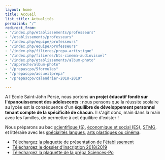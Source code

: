 ```yaml
---
layout: home
title: Accueil
list_title: Actualités
permalink: "/"
redirect_from:
- "/index.php/etablissements/professeurs"
- "/etablissements/professeurs"
- "/index.php/equipe/professeurs"
- "/index.php/equipe/professeurs"
- "/index.php/filieres/prepa-artistique"
- "/index.php/filieres/bts-cinema-audiovisuel"
- "/index.php/etablissements/album-photo"
- "/approche/album-photo"
- "/prepascpo/5formules"
- "/prepascpo/accueilprepa"
- "/prepascpo/calendrier-2018-2019"

---
```

A l'Ecole Saint-John Perse, nous portons **un projet éducatif fondé sur l'épanouissement des adolescents** : nous pensons que la réussite scolaire au lycée est la conséquence d'un **équilibre de développement personnel tenant compte de la spécificité de chacun**. Il s'agit donc, main dans la main avec les familles, de permettre à cet équilibre d'exister !

Nous préparons au bac [scientifique (S)](/filieres/scientifique-s/), [économique et social (ES)](/filieres/eco-et-social-es/), [STMG](/filieres/management-stmg/), et littéraire avec les [spécialités langues](/filieres/litteraire-langues-l/), [arts plastiques ou cinéma](/filieres/litteraire-arts-plastiques-ou-cinema/).

* [Téléchargez la plaquette de présentation de l'établissement](/images/plaquette_2018_2019.pdf)
* [Téléchargez le dossier d'inscription 2018/2019](/images/Dossier_dinscription_2018_2019.pdf)
* [Téléchargez la plaquette de la prépa Sciences-Po](/images/plaquette_prepa_sciences-po.pdf)